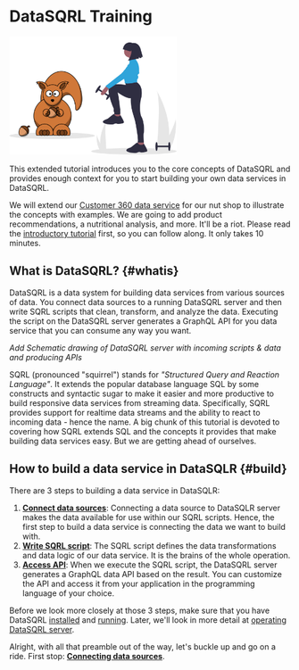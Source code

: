 # DataSQRL Training

<img src="/img/index/undraw_personal_training_sqrl.svg" alt="Nut Shop Tutorial >" width="300"/>

This extended tutorial introduces you to the core concepts of DataSQRL and provides enough
context for you to start building your own data services in DataSQRL.

We will extend our [Customer 360 data service](../quickstart) for our nut shop to
illustrate the concepts with examples. We are going to add product recommendations, a
nutritional analysis, and more. It'll be a riot. Please read the
[introductory tutorial](../quickstart) first, so you can follow along. It only takes
10 minutes.

## What is DataSQRL? {#whatis}

DataSQRL is a data system for building data services from various sources of data.
You connect data sources to a running DataSQRL server and then write SQRL scripts that
clean, transform, and analyze the data. Executing the script on the DataSQRL server
generates a GraphQL API for you data service that you can consume any way you want.

*Add Schematic drawing of DataSQRL server with incoming scripts & data and producing APIs*


SQRL (pronounced "squirrel") stands for *"Structured Query and Reaction Language"*. It
extends the popular database language SQL by some constructs and syntactic sugar to make
it easier and more productive to build responsive data services from streaming data. Specifically,
SQRL provides support for realtime data streams and the ability to react to incoming data -
hence the name. A big chunk of this tutorial is devoted to covering how SQRL extends
SQL and the concepts it provides that make building data services easy. But we are getting
ahead of ourselves.

## How to build a data service in DataSQLR {#build}

There are 3 steps to building a data service in DataSQLR:

1. **[Connect data sources](data-sources.md)**: Connecting a data source to 
 DataSQLR server
 makes the data available for use within our SQRL scripts. Hence, the first step to build a data
 service is connecting the data we want to build with.
2. **[Write SQRL script](sqrl)**: The SQRL script defines the data transformations and
 data logic of our data service. It is the brains of the whole operation. 
3. **[Access API](api)**: When we execute the SQRL script, the DataSQRL server generates
 a GraphQL data API based on the result. You can customize the API and access it from your application in the programming language of your choice.

Before we look more closely at those 3 steps, make sure that you have DataSQRL
[installed](../install) and [running](../quickstart#setup). Later, we'll look in
more detail at [operating DataSQRL server](server).

Alright, with all that preamble out of the way, let's buckle up and go on a ride.
First stop: **[Connecting data sources](data-sources.md)**.


